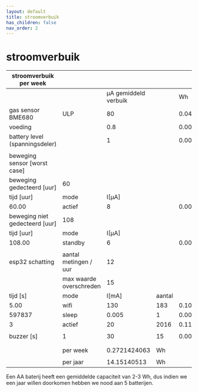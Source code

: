 ```yaml
---
layout: default
title: stroomverbuik
has_children: false
nav_order: 2
---
```


# stroomverbuik

| stroomverbuik per week         	|                         	|                       	|        	|               	|
|--------------------------------	|-------------------------	|-----------------------	|--------	|---------------	|
|                                	|                         	| µA gemiddeld verbuik  	|        	| Wh            	|
| gas sensor BME680              	| ULP                     	| 80                    	|        	| 0.044352      	|
| voeding                        	|                         	| 0.8                   	|        	| 0.00044352    	|
| battery level (spanningsdeler) 	|                         	| 1                     	|        	| 0.0005544     	|
|                                	|                         	|                       	|        	|               	|
| beweging sensor [worst case]   	|                         	|                       	|        	|               	|
| beweging gedecteerd [uur]      	| 60                      	|                       	|        	|               	|
| tijd [uur]                     	| mode                    	| I[µA]                 	|        	|               	|
| 60.00                          	| actief                  	| 8                     	|        	| 0.001584      	|
| beweging niet gedecteerd [uur] 	| 108                     	|                       	|        	|               	|
| tijd [uur]                     	| mode                    	| I[µA]                 	|        	|               	|
| 108.00                         	| standby                 	| 6                     	|        	| 0.0021384     	|
|                                	|                         	|                       	|        	|               	|
| esp32 schatting                	| aantal metingen / uur   	| 12                    	|        	|               	|
|                                	| max waarde overschreden 	| 15                    	|        	|               	|
| tijd [s]                       	| mode                    	| I[mA]                 	| aantal 	|               	|
| 5.00                           	| wifi                    	| 130                   	| 183    	| 0.1090375     	|
| 597837                         	| sleep                   	| 0.005                 	| 1      	| 0.00274008625 	|
| 3                              	| actief                  	| 20                    	| 2016   	| 0.11088       	|
|                                	|                         	|                       	|        	|               	|
| buzzer [s]                     	| 1                       	| 30                    	| 15     	| 0.0004125     	|
|                                	|                         	|                       	|        	|               	|
|                                	|                         	|                       	|        	|               	|
|                                	| per week                	| 0.2721424063          	| Wh     	|               	|
|                                	|                         	|                       	|        	|               	|
|                                	| per jaar                	| 14.15140513           	| Wh     	|               	|

Een AA baterij heeft een gemiddelde capaciteit van 2-3 Wh, dus indien we een jaar willen doorkomen hebben we nood aan 5 batterijen.
